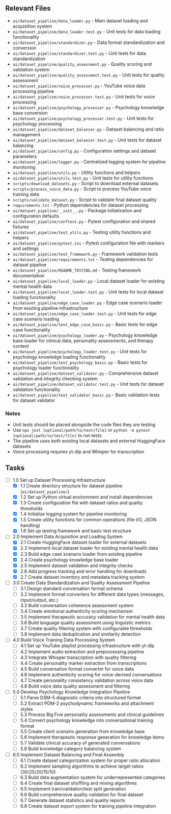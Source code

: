 ## Relevant Files

- `ai/dataset_pipeline/data_loader.py` - Main dataset loading and acquisition system
- `ai/dataset_pipeline/data_loader.test.py` - Unit tests for data loading functionality
- `ai/dataset_pipeline/standardizer.py` - Data format standardization and conversion
- `ai/dataset_pipeline/standardizer.test.py` - Unit tests for data standardization
- `ai/dataset_pipeline/quality_assessment.py` - Quality scoring and validation system
- `ai/dataset_pipeline/quality_assessment.test.py` - Unit tests for quality assessment
- `ai/dataset_pipeline/voice_processor.py` - YouTube voice data processing pipeline
- `ai/dataset_pipeline/voice_processor.test.py` - Unit tests for voice processing
- `ai/dataset_pipeline/psychology_processor.py` - Psychology knowledge base conversion
- `ai/dataset_pipeline/psychology_processor.test.py` - Unit tests for psychology processing
- `ai/dataset_pipeline/dataset_balancer.py` - Dataset balancing and ratio management
- `ai/dataset_pipeline/dataset_balancer.test.py` - Unit tests for dataset balancing
- `ai/dataset_pipeline/config.py` - Configuration settings and dataset parameters
- `ai/dataset_pipeline/logger.py` - Centralized logging system for pipeline monitoring
- `ai/dataset_pipeline/utils.py` - Utility functions and helpers
- `ai/dataset_pipeline/utils.test.py` - Unit tests for utility functions
- `scripts/download_datasets.py` - Script to download external datasets
- `scripts/process_voice_data.py` - Script to process YouTube voice training data
- `scripts/validate_dataset.py` - Script to validate final dataset quality
- `requirements.txt` - Python dependencies for dataset processing
- `ai/dataset_pipeline/__init__.py` - Package initialization and configuration defaults
- `ai/dataset_pipeline/conftest.py` - Pytest configuration and shared fixtures
- `ai/dataset_pipeline/test_utils.py` - Testing utility functions and helpers
- `ai/dataset_pipeline/pytest.ini` - Pytest configuration file with markers and settings
- `ai/dataset_pipeline/test_framework.py` - Framework validation tests
- `ai/dataset_pipeline/requirements.txt` - Testing dependencies for dataset pipeline
- `ai/dataset_pipeline/README_TESTING.md` - Testing framework documentation
- `ai/dataset_pipeline/local_loader.py` - Local dataset loader for existing mental health data
- `ai/dataset_pipeline/local_loader.test.py` - Unit tests for local dataset loading functionality
- `ai/dataset_pipeline/edge_case_loader.py` - Edge case scenario loader from existing pipeline infrastructure
- `ai/dataset_pipeline/edge_case_loader.test.py` - Unit tests for edge case scenario loading
- `ai/dataset_pipeline/test_edge_case_basic.py` - Basic tests for edge case functionality
- `ai/dataset_pipeline/psychology_loader.py` - Psychology knowledge base loader for clinical data, personality assessments, and therapy content
- `ai/dataset_pipeline/psychology_loader.test.py` - Unit tests for psychology knowledge loading functionality
- `ai/dataset_pipeline/test_psychology_basic.py` - Basic tests for psychology loader functionality
- `ai/dataset_pipeline/dataset_validator.py` - Comprehensive dataset validation and integrity checking system
- `ai/dataset_pipeline/dataset_validator.test.py` - Unit tests for dataset validation functionality
- `ai/dataset_pipeline/test_validator_basic.py` - Basic validation tests for dataset validator

### Notes

- Unit tests should be placed alongside the code files they are testing
- Use `npx jest [optional/path/to/test/file]` or `python -m pytest [optional/path/to/test/file]` to run tests
- The pipeline uses both existing local datasets and external HuggingFace datasets
- Voice processing requires yt-dlp and Whisper for transcription

## Tasks

- [ ] 1.0 Set up Dataset Processing Infrastructure
  - [x] 1.1 Create directory structure for dataset pipeline (`ai/dataset_pipeline/`)
  - [x] 1.2 Set up Python virtual environment and install dependencies
  - [x] 1.3 Create configuration file with dataset ratios and quality thresholds
  - [x] 1.4 Initialize logging system for pipeline monitoring
  - [x] 1.5 Create utility functions for common operations (file I/O, JSON handling)
  - [x] 1.6 Set up testing framework and basic test structure

- [ ] 2.0 Implement Data Acquisition and Loading System
  - [x] 2.1 Create HuggingFace dataset loader for external datasets
  - [x] 2.2 Implement local dataset loader for existing mental health data
  - [x] 2.3 Build edge case scenario loader from existing pipeline
  - [x] 2.4 Create psychology knowledge base loader
  - [x] 2.5 Implement dataset validation and integrity checks
  - [x] 2.6 Add progress tracking and error handling for downloads
  - [x] 2.7 Create dataset inventory and metadata tracking system

- [ ] 3.0 Create Data Standardization and Quality Assessment Pipeline
  - [ ] 3.1 Design standard conversation format schema
  - [ ] 3.2 Implement format converters for different data types (messages, input/output, etc.)
  - [ ] 3.3 Build conversation coherence assessment system
  - [ ] 3.4 Create emotional authenticity scoring mechanism
  - [ ] 3.5 Implement therapeutic accuracy validation for mental health data
  - [ ] 3.6 Build language quality assessment using linguistic metrics
  - [ ] 3.7 Create quality filtering system with configurable thresholds
  - [ ] 3.8 Implement data deduplication and similarity detection

- [ ] 4.0 Build Voice Training Data Processing System
  - [ ] 4.1 Set up YouTube playlist processing infrastructure with yt-dlp
  - [ ] 4.2 Implement audio extraction and preprocessing pipeline
  - [ ] 4.3 Integrate Whisper transcription with quality filtering
  - [ ] 4.4 Create personality marker extraction from transcriptions
  - [ ] 4.5 Build conversation format converter for voice data
  - [ ] 4.6 Implement authenticity scoring for voice-derived conversations
  - [ ] 4.7 Create personality consistency validation across voice data
  - [ ] 4.8 Build voice data quality assessment and filtering

- [ ] 5.0 Develop Psychology Knowledge Integration Pipeline
  - [ ] 5.1 Parse DSM-5 diagnostic criteria into structured format
  - [ ] 5.2 Extract PDM-2 psychodynamic frameworks and attachment styles
  - [ ] 5.3 Process Big Five personality assessments and clinical guidelines
  - [ ] 5.4 Convert psychology knowledge into conversational training format
  - [ ] 5.5 Create client scenario generation from knowledge base
  - [ ] 5.6 Implement therapeutic response generation for knowledge items
  - [ ] 5.7 Validate clinical accuracy of generated conversations
  - [ ] 5.8 Build knowledge category balancing system

- [ ] 6.0 Implement Dataset Balancing and Final Assembly
  - [ ] 6.1 Create dataset categorization system for proper ratio allocation
  - [ ] 6.2 Implement sampling algorithms to achieve target ratios (30/25/20/15/10)
  - [ ] 6.3 Build data augmentation system for underrepresented categories
  - [ ] 6.4 Create final dataset shuffling and mixing algorithms
  - [ ] 6.5 Implement train/validation/test split generation
  - [ ] 6.6 Build comprehensive quality validation for final dataset
  - [ ] 6.7 Generate dataset statistics and quality reports
  - [ ] 6.8 Create dataset export system for training pipeline integration